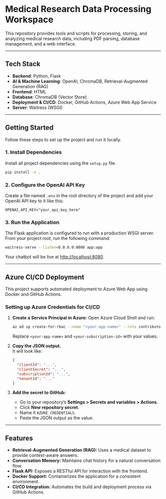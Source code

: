 # Medical Research Data Processing Workspace

This repository provides tools and scripts for processing, storing, and analyzing medical research data, including PDF parsing, database management, and a web interface.

---

## Tech Stack

- **Backend**: Python, Flask
- **AI & Machine Learning**: OpenAI, ChromaDB, Retrieval-Augmented Generation (RAG)
- **Frontend**: HTML
- **Database**: ChromaDB (Vector Store)
- **Deployment & CI/CD**: Docker, GitHub Actions, Azure Web App Service
- **Server**: Waitress (WSGI)

---

## Getting Started

Follow these steps to set up the project and run it locally.

### 1. Install Dependencies

Install all project dependencies using the `setup.py` file.

```bash
pip install -e .
```

### 2. Configure the OpenAI API Key

Create a file named `.env` in the root directory of the project and add your OpenAI API key to it like this:

```env
OPENAI_API_KEY="your_api_key_here"
```

### 3. Run the Application

The Flask application is configured to run with a production WSGI server. From your project root, run the following command:

```bash
waitress-serve --listen=0.0.0.0:8080 app:app
```

Your chatbot will be live at [http://localhost:8080](http://localhost:8080).

---

## Azure CI/CD Deployment

This project supports automated deployment to Azure Web App using Docker and GitHub Actions.

### Setting up Azure Credentials for CI/CD

1. **Create a Service Principal in Azure:**
   Open Azure Cloud Shell and run:
   ```sh
   az ad sp create-for-rbac --name "<your-app-name>" --role contributor --scopes /subscriptions/<your-subscription-id> --sdk-auth
   ```
   Replace `<your-app-name>` and `<your-subscription-id>` with your values.

2. **Copy the JSON output.**  
   It will look like:
   ```json
   {
     "clientId": "...",
     "clientSecret": "...",
     "subscriptionId": "...",
     "tenantId": "..."
   }
   ```

3. **Add the secret to GitHub:**
   - Go to your repository’s **Settings > Secrets and variables > Actions**.
   - Click **New repository secret**.
   - Name it `AZURE_CREDENTIALS`.
   - Paste the JSON output as the value.

---

## Features

- **Retrieval-Augmented Generation (RAG):** Uses a medical dataset to provide context-aware answers.
- **Conversation Memory:** Maintains chat history for a natural conversation flow.
- **Flask API:** Exposes a RESTful API for interaction with the frontend.
- **Docker Support:** Containerizes the application for a consistent environment.
- **CI/CD Integration:** Automates the build and deployment process via GitHub Actions.
